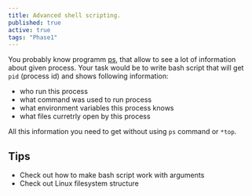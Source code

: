 ```yaml
---
title: Advanced shell scripting.
published: true
active: true
tags: "Phase1"
---
```


You probably know programm [ps](https://man7.org/linux/man-pages/man1/ps.1.html), that allow to see a lot of information about given process. Your task would be to write bash script that will get `pid` (process id) and shows following information:

<!--more-->

* who run this process
* what command was used to run process
* what environment variables this process knows
* what files curretrly open by this process

All this information you need to get without using `ps` command or `*top`.

## Tips

* Check out how to make bash script work with arguments
* Check out Linux filesystem structure

